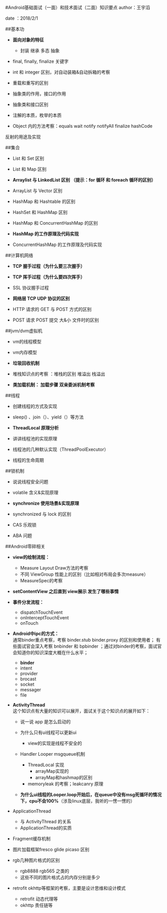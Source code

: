 #Android基础面试（一面）和技术面试（二面）知识要点
author：王宇滔

date  ：2018/2/1


##基本功
* **面向对象的特征**
	* 封装 继承 多态 抽象 

* final, finally, finalize 关键字

* int 和 integer 区别，对自动装箱&自动拆箱的考察

* 重载和重写的区别

* 抽象类的作用，接口的作用

* 抽象类和接口区别

* 注解的本质，枚举的本质

* Object 内的方法考察：equals wait notify notifyAll finalize hashCode

反射的用途及实现

##集合
* List 和 Set 区别

* List 和 Map 区别

* **Arraylist 与 LinkedList 区别 （提示：for 循环 和 foreach 循环的区别）**

* ArrayList 与 Vector 区别 

* HashMap 和 Hashtable 的区别

* HashSet 和 HashMap 区别

* HashMap 和 ConcurrentHashMap 的区别

* **HashMap 的工作原理及代码实现**

* ConcurrentHashMap 的工作原理及代码实现

##计算机网络
* **TCP 握手过程（为什么要三次握手）**

* **TCP 挥手过程（为什么要四次挥手）**

* SSL 协议握手过程

* **网络层 TCP UDP 协议的区别**

* HTTP 请求的 GET 与 POST 方式的区别

* POST 请求 POST 提交 大&小 文件时的区别

##jvm/dvm虚拟机
* vm的线程模型

* vm内存模型

* **垃圾回收机制**

* 堆栈知识点的考察 ：堆栈的区别 堆溢出 栈溢出 

* **类加载机制： 加载步骤 双亲委派机制考察**

##线程
* 创建线程的方式及实现

* sleep() 、join（）、yield（）等方法

* **ThreadLocal 原理分析**

* 讲讲线程池的实现原理

* 线程池的几种默认实现（ThreadPoolExecutor）

* 线程的生命周期

##锁机制
* 说说线程安全问题

* volatile 含义&实现原理

* **synchronize 使用场景&实现原理**

* synchronized 与 lock 的区别

* CAS 乐观锁

* ABA 问题

##Android零碎相关
* **view的绘制流程：**
	* Measure Layout Draw方法的考察
	* 不同 ViewGroup 性能上的区别（比如相对布局会多次measure）
	* MeasureSpec的考察

* **setContentView 之后直到 view展示 发生了哪些事情**

* **事件分发流程：**
	* dispatchTouchEvent
	* onInterceptTouchEvent 
	* onTouch

* **Android中ipc的方式：**</br>
	通常binder重点考察，考察 binder.stub  binder.proxy 的区别和使用者；
	有些面试官会深入考察 bnbinder 和 bpbinder ；通过对binder的考察，面试官会知道你的知识深度大概在什么水平；
	* **binder**
	* intent
	* provider
	* brocast
	* socket
	* messager
	* file
	
* **ActivityThread** </br>
	这个知识点有大量的知识可以展开，面试关于这个知识点的展开如下：
	* 说一说 app 是怎么启动的
	
	* 为什么只有ui线程可以更新ui
		* view的实现是线程不安全的
		
	* Handler Looper msgqueue机制 
		* ThreadLocal 实现
			* arrayMap实现的
			* arrayMap和hashmap的区别
		* memoryleak 的考察；leakcanry 原理

	* **为什么ui线程的Looper.loop开始后，在queue中没有msg死循环的情况下，cpu不会100%**（涉及linux底层，我听的一愣一愣的）
		
* ApplicationThread
	* 与 ActivityThread 的关系
	* ApplicationThread的实质

* Fragment缓存机制

* 图片加载框架fresco glide picaso 区别

* rgb几种图片格式的区别
	* rgb8888 rgb565 之类的
	* 这些不同的图片格式占的内存分别是多少
	
* retrofit okhttp等框架的考察，主要是设计思维和设计模式
	* retrofit 动态代理等
	* okhttp 责任链等	 

	







